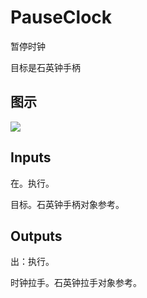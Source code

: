 # PauseClock

暂停时钟

目标是石英钟手柄

## 图示

![]($-20221218-20324358.png)

## Inputs

在。执行。

目标。石英钟手柄对象参考。  

## Outputs

出：执行。

时钟拉手。石英钟拉手对象参考。
